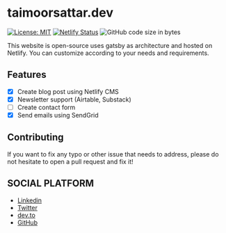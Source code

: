 # taimoorsattar.dev

[![License: MIT](https://img.shields.io/badge/License-MIT-blue.svg)](https://opensource.org/licenses/MIT)
[![Netlify Status](https://api.netlify.com/api/v1/badges/73d59fff-c709-4f1b-85b6-eb86068ea378/deploy-status)](https://app.netlify.com/sites/taimoorsattar/deploys)
<img src="https://img.shields.io/github/languages/code-size/taimoorsattar7/taimoorsattar.dev" alt="GitHub code size in bytes">

This website is open-source uses gatsby as architecture and hosted on Netlify. You can customize according to your needs and requirements.


## Features

- [x] Create blog post using Netlify CMS
- [x] Newsletter support (Airtable, Substack)
- [ ] Create contact form
- [x] Send emails using SendGrid

## Contributing
If you want to fix any typo or other issue that needs to address, please do not hesitate to open a pull request and fix it!

## SOCIAL PLATFORM

- [Linkedin](https://www.linkedin.com/in/taimoorsattar)
- [Twitter](https://twitter.com/taimoorsattar7)
- [dev.to](https://dev.to/taimoorsattar7)
- [GitHub](https://github.com/taimoorsattar7)